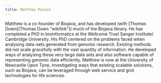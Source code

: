 ```yaml
---
title: Matthew Pocock
---
```


Matthew is a co-founder of Biojava, and has developed (with [Thomas
Down](Thomas Down "wikilink")) much of the Biojava library. He has
completed a PhD in bioinformatics at the Wellcome Trust Sanger
Institute/ Cambridge University. His PhD centered on the problems faced
when analysing data-sets generated from genomic research. Existing
methods did not scale gracefully with the vast quantity of information.
He developed ways of analysing these very large data sets and also
software capable of representing genomic data efficiently. Matthew is
now at the University of Newcastle Upon Tyne, investigating ways that
existing scalable solutions, such as Biojava, can be leveraged through
web service and grid technologies for life sciences.

